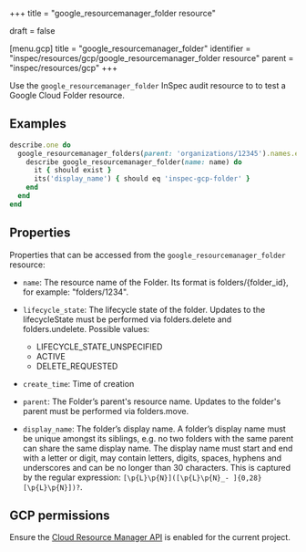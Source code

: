 +++
title = "google_resourcemanager_folder resource"

draft = false


[menu.gcp]
title = "google_resourcemanager_folder"
identifier = "inspec/resources/gcp/google_resourcemanager_folder resource"
parent = "inspec/resources/gcp"
+++

Use the `google_resourcemanager_folder` InSpec audit resource to to test a Google Cloud Folder resource.

## Examples

```ruby
describe.one do
  google_resourcemanager_folders(parent: 'organizations/12345').names.each do |name|
    describe google_resourcemanager_folder(name: name) do
      it { should exist }
      its('display_name') { should eq 'inspec-gcp-folder' }
    end
  end
end
```

## Properties

Properties that can be accessed from the `google_resourcemanager_folder` resource:


  * `name`: The resource name of the Folder. Its format is folders/{folder_id}, for example: "folders/1234".

  * `lifecycle_state`: The lifecycle state of the folder. Updates to the lifecycleState must be performed via folders.delete and folders.undelete.
  Possible values:
    * LIFECYCLE_STATE_UNSPECIFIED
    * ACTIVE
    * DELETE_REQUESTED

  * `create_time`: Time of creation

  * `parent`: The Folder’s parent's resource name. Updates to the folder's parent must be performed via folders.move.

  * `display_name`: The folder’s display name. A folder’s display name must be unique amongst its siblings, e.g. no two folders with the same parent can share the same display name. The display name must start and end with a letter or digit, may contain letters, digits, spaces, hyphens and underscores and can be no longer than 30 characters. This is captured by the regular expression: `[\p{L}\p{N}]([\p{L}\p{N}_- ]{0,28}[\p{L}\p{N}])?`.


## GCP permissions

Ensure the [Cloud Resource Manager API](https://console.cloud.google.com/apis/library/cloudresourcemanager.googleapis.com/) is enabled for the current project.
